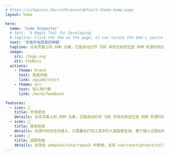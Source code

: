 ```yaml
---
# https://vitepress.dev/reference/default-theme-home-page
layout: home

hero:
  name: 'Code Inspector'
  # text: 'A Magic Tool for Developing'
  # tagline: Click the dom on the page, it can locate the dom's source code in the IDE
  text: '页面开发提效的神器'
  tagline: 点击页面上的 DOM 元素，它能自动打开 IDE 并将光标定位至 DOM 的源代码位置
  image:
    src: /logo.svg
    alt: ChoDocs
  actions:
    - theme: brand
      text: 快速开始
      link: /guide/start
    - theme: alt
      text: 加入用户群
      link: /more/feedback

features:
  - icon: 🚀
    title: 开发提效
    details: 点击页面上的 DOM 元素，它能自动打开 IDE 并将光标定位至 DOM 的源代码位置，大幅提升开发体验和效率
  - icon: 📖
    title: 简单易用
    details: 对源代码无任何侵入，只需要在打包工具中引入就能够生效，整个接入过程如喝水般一样简单
  - icon: 🎨
    title: 适配性强
    details: 支持在 webpack/vite/rspack 中使用，支持 vue/react/preact/solid 等多个框架
---
```

